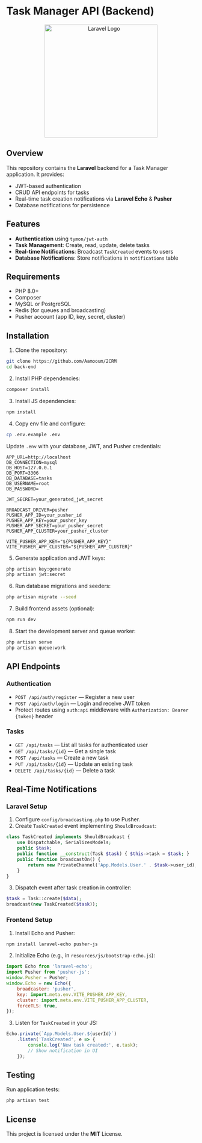 # Task Manager API (Backend)

<p align="center">
  <a href="https://laravel.com" target="_blank">
    <img src="https://raw.githubusercontent.com/laravel/art/master/logo-lockup/5%20SVG/2%20CMYK/1%20Full%20Color/laravel-logolockup-cmyk-red.svg" width="300" alt="Laravel Logo">
  </a>
</p>

## Overview

This repository contains the **Laravel** backend for a Task Manager application. It provides:

- JWT-based authentication
- CRUD API endpoints for tasks
- Real-time task creation notifications via **Laravel Echo** & **Pusher**
- Database notifications for persistence

## Features

- **Authentication** using `tymon/jwt-auth`
- **Task Management**: Create, read, update, delete tasks
- **Real-time Notifications**: Broadcast `TaskCreated` events to users
- **Database Notifications**: Store notifications in `notifications` table

## Requirements

- PHP 8.0+
- Composer
- MySQL or PostgreSQL
- Redis (for queues and broadcasting)
- Pusher account (app ID, key, secret, cluster)

## Installation

1. Clone the repository:
```bash
git clone https://github.com/Aamooum/2CRM
cd back-end
````

2.  Install PHP dependencies:

<!-- end list -->

```bash
composer install
```

3.  Install JS dependencies:

<!-- end list -->

```bash
npm install
```

4.  Copy env file and configure:

<!-- end list -->

```bash
cp .env.example .env
```

Update `.env` with your database, JWT, and Pusher credentials:

```env
APP_URL=http://localhost
DB_CONNECTION=mysql
DB_HOST=127.0.0.1
DB_PORT=3306
DB_DATABASE=tasks
DB_USERNAME=root
DB_PASSWORD=

JWT_SECRET=your_generated_jwt_secret

BROADCAST_DRIVER=pusher
PUSHER_APP_ID=your_pusher_id
PUSHER_APP_KEY=your_pusher_key
PUSHER_APP_SECRET=your_pusher_secret
PUSHER_APP_CLUSTER=your_pusher_cluster

VITE_PUSHER_APP_KEY="${PUSHER_APP_KEY}"
VITE_PUSHER_APP_CLUSTER="${PUSHER_APP_CLUSTER}"
```

5.  Generate application and JWT keys:

<!-- end list -->

```bash
php artisan key:generate
php artisan jwt:secret
```

6.  Run database migrations and seeders:

<!-- end list -->

```bash
php artisan migrate --seed
```

7.  Build frontend assets (optional):

<!-- end list -->

```bash
npm run dev
```

8.  Start the development server and queue worker:

<!-- end list -->

```bash
php artisan serve
php artisan queue:work
```

## API Endpoints

### Authentication

  - `POST /api/auth/register` — Register a new user
  - `POST /api/auth/login` — Login and receive JWT token
  - Protect routes using `auth:api` middleware with `Authorization: Bearer {token}` header

### Tasks

  - `GET /api/tasks` — List all tasks for authenticated user
  - `GET /api/tasks/{id}` — Get a single task
  - `POST /api/tasks` — Create a new task
  - `PUT /api/tasks/{id}` — Update an existing task
  - `DELETE /api/tasks/{id}` — Delete a task

## Real-Time Notifications

### Laravel Setup

1.  Configure `config/broadcasting.php` to use Pusher.
2.  Create `TaskCreated` event implementing `ShouldBroadcast`:

<!-- end list -->

```php
class TaskCreated implements ShouldBroadcast {
    use Dispatchable, SerializesModels;
    public $task;
    public function __construct(Task $task) { $this->task = $task; }
    public function broadcastOn() {
        return new PrivateChannel('App.Models.User.' . $task->user_id);
    }
}
```

3.  Dispatch event after task creation in controller:

<!-- end list -->

```php
$task = Task::create($data);
broadcast(new TaskCreated($task));
```

### Frontend Setup

1.  Install Echo and Pusher:

<!-- end list -->

```bash
npm install laravel-echo pusher-js
```

2.  Initialize Echo (e.g., in `resources/js/bootstrap-echo.js`):

<!-- end list -->

```javascript
import Echo from 'laravel-echo';
import Pusher from 'pusher-js';
window.Pusher = Pusher;
window.Echo = new Echo({
    broadcaster: 'pusher',
    key: import.meta.env.VITE_PUSHER_APP_KEY,
    cluster: import.meta.env.VITE_PUSHER_APP_CLUSTER,
    forceTLS: true,
});
```

3.  Listen for `TaskCreated` in your JS:

<!-- end list -->

```javascript
Echo.private(`App.Models.User.${userId}`)
    .listen('TaskCreated', e => {
        console.log('New task created:', e.task);
        // Show notification in UI
    });
```

## Testing

Run application tests:

```bash
php artisan test
```

## License

This project is licensed under the **MIT** License.